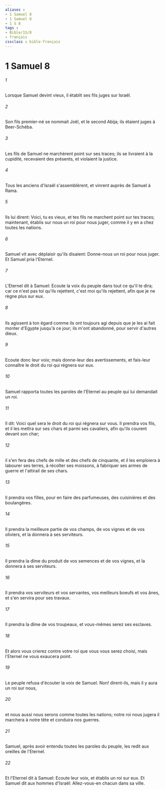 ```yaml
---
aliases : 
- 1 Samuel 8
- 1 Samuel 8
- 1 S 8
tags : 
- Bible/1S/8
- français
cssclass : bible-français
---
```


# 1 Samuel 8

###### 1
Lorsque Samuel devint vieux, il établit ses fils juges sur Israël.
###### 2
Son fils premier-né se nommait Joël, et le second Abija; ils étaient juges à Beer-Schéba.
###### 3
Les fils de Samuel ne marchèrent point sur ses traces; ils se livraient à la cupidité, recevaient des présents, et violaient la justice.
###### 4
Tous les anciens d'Israël s'assemblèrent, et vinrent auprès de Samuel à Rama.
###### 5
Ils lui dirent: Voici, tu es vieux, et tes fils ne marchent point sur tes traces; maintenant, établis sur nous un roi pour nous juger, comme il y en a chez toutes les nations.
###### 6
Samuel vit avec déplaisir qu'ils disaient: Donne-nous un roi pour nous juger. Et Samuel pria l'Eternel.
###### 7
L'Eternel dit à Samuel: Ecoute la voix du peuple dans tout ce qu'il te dira; car ce n'est pas toi qu'ils rejettent, c'est moi qu'ils rejettent, afin que je ne règne plus sur eux.
###### 8
Ils agissent à ton égard comme ils ont toujours agi depuis que je les ai fait monter d'Egypte jusqu'à ce jour; ils m'ont abandonné, pour servir d'autres dieux.
###### 9
Ecoute donc leur voix; mais donne-leur des avertissements, et fais-leur connaître le droit du roi qui régnera sur eux.
###### 10
Samuel rapporta toutes les paroles de l'Eternel au peuple qui lui demandait un roi.
###### 11
Il dit: Voici quel sera le droit du roi qui régnera sur vous. Il prendra vos fils, et il les mettra sur ses chars et parmi ses cavaliers, afin qu'ils courent devant son char;
###### 12
il s'en fera des chefs de mille et des chefs de cinquante, et il les emploiera à labourer ses terres, à récolter ses moissons, à fabriquer ses armes de guerre et l'attirail de ses chars.
###### 13
Il prendra vos filles, pour en faire des parfumeuses, des cuisinières et des boulangères.
###### 14
Il prendra la meilleure partie de vos champs, de vos vignes et de vos oliviers, et la donnera à ses serviteurs.
###### 15
Il prendra la dîme du produit de vos semences et de vos vignes, et la donnera à ses serviteurs.
###### 16
Il prendra vos serviteurs et vos servantes, vos meilleurs boeufs et vos ânes, et s'en servira pour ses travaux.
###### 17
Il prendra la dîme de vos troupeaux, et vous-mêmes serez ses esclaves.
###### 18
Et alors vous crierez contre votre roi que vous vous serez choisi, mais l'Eternel ne vous exaucera point.
###### 19
Le peuple refusa d'écouter la voix de Samuel. Non! dirent-ils, mais il y aura un roi sur nous,
###### 20
et nous aussi nous serons comme toutes les nations; notre roi nous jugera il marchera à notre tête et conduira nos guerres.
###### 21
Samuel, après avoir entendu toutes les paroles du peuple, les redit aux oreilles de l'Eternel.
###### 22
Et l'Eternel dit à Samuel: Ecoute leur voix, et établis un roi sur eux. Et Samuel dit aux hommes d'Israël: Allez-vous-en chacun dans sa ville.
